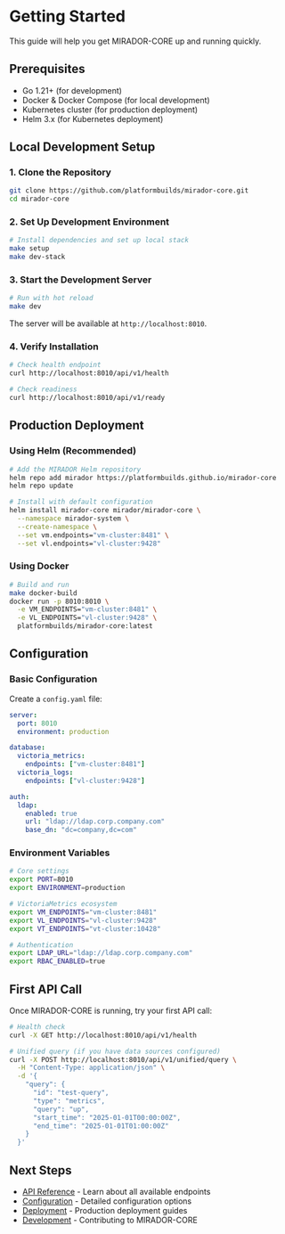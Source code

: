 # Getting Started

This guide will help you get MIRADOR-CORE up and running quickly.

## Prerequisites

- Go 1.21+ (for development)
- Docker & Docker Compose (for local development)
- Kubernetes cluster (for production deployment)
- Helm 3.x (for Kubernetes deployment)

## Local Development Setup

### 1. Clone the Repository

```bash
git clone https://github.com/platformbuilds/mirador-core.git
cd mirador-core
```

### 2. Set Up Development Environment

```bash
# Install dependencies and set up local stack
make setup
make dev-stack
```

### 3. Start the Development Server

```bash
# Run with hot reload
make dev
```

The server will be available at `http://localhost:8010`.

### 4. Verify Installation

```bash
# Check health endpoint
curl http://localhost:8010/api/v1/health

# Check readiness
curl http://localhost:8010/api/v1/ready
```

## Production Deployment

### Using Helm (Recommended)

```bash
# Add the MIRADOR Helm repository
helm repo add mirador https://platformbuilds.github.io/mirador-core
helm repo update

# Install with default configuration
helm install mirador-core mirador/mirador-core \
  --namespace mirador-system \
  --create-namespace \
  --set vm.endpoints="vm-cluster:8481" \
  --set vl.endpoints="vl-cluster:9428"
```

### Using Docker

```bash
# Build and run
make docker-build
docker run -p 8010:8010 \
  -e VM_ENDPOINTS="vm-cluster:8481" \
  -e VL_ENDPOINTS="vl-cluster:9428" \
  platformbuilds/mirador-core:latest
```

## Configuration

### Basic Configuration

Create a `config.yaml` file:

```yaml
server:
  port: 8010
  environment: production

database:
  victoria_metrics:
    endpoints: ["vm-cluster:8481"]
  victoria_logs:
    endpoints: ["vl-cluster:9428"]

auth:
  ldap:
    enabled: true
    url: "ldap://ldap.corp.company.com"
    base_dn: "dc=company,dc=com"
```

### Environment Variables

```bash
# Core settings
export PORT=8010
export ENVIRONMENT=production

# VictoriaMetrics ecosystem
export VM_ENDPOINTS="vm-cluster:8481"
export VL_ENDPOINTS="vl-cluster:9428"
export VT_ENDPOINTS="vt-cluster:10428"

# Authentication
export LDAP_URL="ldap://ldap.corp.company.com"
export RBAC_ENABLED=true
```

## First API Call

Once MIRADOR-CORE is running, try your first API call:

```bash
# Health check
curl -X GET http://localhost:8010/api/v1/health

# Unified query (if you have data sources configured)
curl -X POST http://localhost:8010/api/v1/unified/query \
  -H "Content-Type: application/json" \
  -d '{
    "query": {
      "id": "test-query",
      "type": "metrics",
      "query": "up",
      "start_time": "2025-01-01T00:00:00Z",
      "end_time": "2025-01-01T01:00:00Z"
    }
  }'
```

## Next Steps

- [API Reference](api-reference.md) - Learn about all available endpoints
- [Configuration](configuration.md) - Detailed configuration options
- [Deployment](deployment.md) - Production deployment guides
- [Development](development.md) - Contributing to MIRADOR-CORE